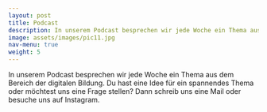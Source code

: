 ```yaml
---
layout: post
title: Podcast
description: In unserem Podcast besprechen wir jede Woche ein Thema aus dem Bereich der digitalen Bildung. 
image: assets/images/pic11.jpg
nav-menu: true
weight: 5
---
```


In unserem Podcast besprechen wir jede Woche ein Thema aus dem Bereich der digitalen Bildung. 
Du hast eine Idee für ein spannendes Thema oder möchtest uns eine Frage stellen? Dann schreib uns eine Mail oder besuche uns auf Instagram. 

